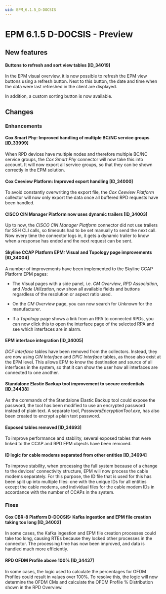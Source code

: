 ```yaml
---
uid: EPM_6.1.5_D-DOCSIS
---
```


# EPM 6.1.5 D-DOCSIS - Preview

## New features

#### Buttons to refresh and sort view tables [ID_34019]

In the EPM visual overview, it is now possible to refresh the EPM view buttons using a refresh button. Next to this button, the date and time when the data were last refreshed in the client are displayed.

In addition, a custom sorting button is now available.

## Changes

### Enhancements

#### Cox Smart Phy: Improved handling of multiple BC/NC service groups [ID_33999]

When RPD devices have multiple nodes and therefore multiple BC/NC service groups, the *Cox Smart Phy* connector will now take this into account. It will now export all service groups, so that they can be shown correctly in the EPM solution.

#### Cox Ceeview Platform: Improved export handling [ID_34000]

To avoid constantly overwriting the export file, the *Cox Ceeview Platform* collector will now only export the data once all buffered RPD requests have been handled.

#### CISCO CIN Manager Platform now uses dynamic trailers [ID_34003]

Up to now, the *CISCO CIN Manager Platform* connector did not use trailers for SSH CLI calls, so timeouts had to be set manually to send the next call. Now every time the connector logs in, it gets a dynamic trailer to know when a response has ended and the next request can be sent.

#### Skyline CCAP Platform EPM: Visual and Topology page improvements [ID_34004]

A number of improvements have been implemented to the Skyline CCAP Platform EPM pages:

- The Visual pages with a side panel, i.e. *CM Overview*, *RPD Association*, and *Node Utilization*, now show all available fields and buttons regardless of the resolution or aspect ratio used.

- On the *CM Overview* page, you can now search for *Unknown* for the manufacturer.

- If a *Topology* page shows a link from an RPA to connected RPDs, you can now click this to open the interface page of the selected RPA and see which interfaces are in alarm.

#### EPM interface integration [ID_34005]

*DCF Interface* tables have been removed from the collectors. Instead, they are now using *CIN Interface* and *DPIC Interface* tables, as those also exist at the EPM level. This allows EPM to know the destination and source of all interfaces in the system, so that it can show the user how all interfaces are connected to one another.

#### Standalone Elastic Backup tool improvement to secure credentials [ID_34438]

As the commands of the Standalone Elastic Backup tool could expose the password, the tool has been modified to use an encrypted password instead of plain text. A separate tool, *PasswordEncryptionTool.exe*, has also been created to encrypt a plain text password.

#### Exposed tables removed [ID_34693]

To improve performance and stability, several exposed tables that were linked to the CCAP and RPD EPM objects have been removed.

#### ID logic for cable modems separated from other entities [ID_34694]

To improve stability, when processing the full system because of a change to the devices' connectivity structure, EPM will now process the cable modems separately. For this purpose, the ID file that is used for this has been split up into multiple files: one with the unique IDs for all entities except the cable modems, and individual files for the cable modem IDs in accordance with the number of CCAPs in the system.

### Fixes

#### Cox CBR-8 Platform D-DOCSIS: Kafka ingestion and EPM file creation taking too long [ID_34002]

In some cases, the Kafka ingestion and EPM file creation processes could take too long, causing RTEs because they locked other processes in the connector. The processing time has now been improved, and data is handled much more efficiently.

#### RPD OFDM Profile above 100% [ID_34437]

In some cases, the logic used to calculate the percentages for OFDM Profiles could result in values over 100%. To resolve this, the logic will now determine the OFDM CMs and calculate the OFDM Profile % Distribution shown in the RPD Overview.
